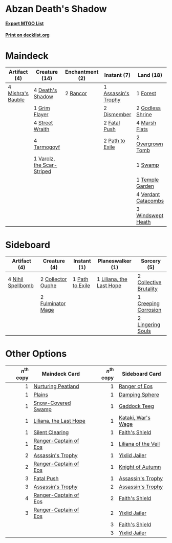 # Abzan Death's Shadow

#### [Export MTGO List](../collection/Abzan%20Death's%20Shadow/Abzan%20Death's%20Shadow.txt)
#### [Print on decklist.org](http://decklist.org/?deckmain=1%09Assassin's%20Trophy%0A4%09Death's%20Shadow%0A2%09Dismember%0A2%09Fatal%20Push%0A1%09Forest%0A2%09Godless%20Shrine%0A1%09Grim%20Flayer%0A4%09Inquisition%20of%20Kozilek%0A1%09Liliana%20of%20the%20Veil%0A3%09Lingering%20Souls%0A4%09Marsh%20Flats%0A4%09Mishra's%20Bauble%0A2%09Overgrown%20Tomb%0A2%09Path%20to%20Exile%0A2%09Rancor%0A4%09Street%20Wraith%0A1%09Swamp%0A4%09Tarmogoyf%0A1%09Temple%20Garden%0A4%09Thoughtseize%0A3%09Traverse%20the%20Ulvenwald%0A1%09Varolz,%20the%20Scar-Striped%0A4%09Verdant%20Catacombs%0A3%09Windswept%20Heath&deckside=2%09Collective%20Brutality%0A2%09Collector%20Ouphe%0A1%09Creeping%20Corrosion%0A2%09Fulminator%20Mage%0A1%09Liliana,%20the%20Last%20Hope%0A2%09Lingering%20Souls%0A4%09Nihil%20Spellbomb%0A1%09Path%20to%20Exile)
# Maindeck

|                                        Artifact (4)                                        |                                            Creature (14)                                            |                                  Enchantment (2)                                  |                                         Instant (7)                                          |                                          Land (18)                                           |                                        Planeswalker (1)                                        |                                           Sorcery (14)                                            |
|--------------------------------------------------------------------------------------------|-----------------------------------------------------------------------------------------------------|-----------------------------------------------------------------------------------|----------------------------------------------------------------------------------------------|----------------------------------------------------------------------------------------------|------------------------------------------------------------------------------------------------|---------------------------------------------------------------------------------------------------|
|4 [Mishra's Bauble](http://gatherer.wizards.com/Pages/Card/Details.aspx?multiverseid=122122)|4 [Death's Shadow](http://gatherer.wizards.com/Pages/Card/Details.aspx?multiverseid=425889)          |2 [Rancor](http://gatherer.wizards.com/Pages/Card/Details.aspx?multiverseid=442175)|1 [Assassin's Trophy](http://gatherer.wizards.com/Pages/Card/Details.aspx?multiverseid=452902)|1 [Forest](http://gatherer.wizards.com/Pages/Card/Details.aspx?multiverseid=439860)           |1 [Liliana of the Veil](http://gatherer.wizards.com/Pages/Card/Details.aspx?multiverseid=235597)|4 [Inquisition of Kozilek](http://gatherer.wizards.com/Pages/Card/Details.aspx?multiverseid=416897)|
|                                                                                            |1 [Grim Flayer](http://gatherer.wizards.com/Pages/Card/Details.aspx?multiverseid=414489)             |                                                                                   |2 [Dismember](http://gatherer.wizards.com/Pages/Card/Details.aspx?multiverseid=382182)        |2 [Godless Shrine](http://gatherer.wizards.com/Pages/Card/Details.aspx?multiverseid=405099)   |                                                                                                |3 [Lingering Souls](http://gatherer.wizards.com/Pages/Card/Details.aspx?multiverseid=368485)       |
|                                                                                            |4 [Street Wraith](http://gatherer.wizards.com/Pages/Card/Details.aspx?multiverseid=442097)           |                                                                                   |2 [Fatal Push](http://gatherer.wizards.com/Pages/Card/Details.aspx?multiverseid=423724)       |4 [Marsh Flats](http://gatherer.wizards.com/Pages/Card/Details.aspx?multiverseid=405101)      |                                                                                                |4 [Thoughtseize](http://gatherer.wizards.com/Pages/Card/Details.aspx?multiverseid=438676)          |
|                                                                                            |4 [Tarmogoyf](http://gatherer.wizards.com/Pages/Card/Details.aspx?multiverseid=136142)               |                                                                                   |2 [Path to Exile](http://gatherer.wizards.com/Pages/Card/Details.aspx?multiverseid=220511)    |2 [Overgrown Tomb](http://gatherer.wizards.com/Pages/Card/Details.aspx?multiverseid=405103)   |                                                                                                |3 [Traverse the Ulvenwald](http://gatherer.wizards.com/Pages/Card/Details.aspx?multiverseid=409998)|
|                                                                                            |1 [Varolz, the Scar-Striped](http://gatherer.wizards.com/Pages/Card/Details.aspx?multiverseid=368977)|                                                                                   |                                                                                              |1 [Swamp](http://gatherer.wizards.com/Pages/Card/Details.aspx?multiverseid=439858)            |                                                                                                |                                                                                                   |
|                                                                                            |                                                                                                     |                                                                                   |                                                                                              |1 [Temple Garden](http://gatherer.wizards.com/Pages/Card/Details.aspx?multiverseid=405112)    |                                                                                                |                                                                                                   |
|                                                                                            |                                                                                                     |                                                                                   |                                                                                              |4 [Verdant Catacombs](http://gatherer.wizards.com/Pages/Card/Details.aspx?multiverseid=405113)|                                                                                                |                                                                                                   |
|                                                                                            |                                                                                                     |                                                                                   |                                                                                              |3 [Windswept Heath](http://gatherer.wizards.com/Pages/Card/Details.aspx?multiverseid=405115)  |                                                                                                |                                                                                                   |


# Sideboard

|                                        Artifact (4)                                        |                                        Creature (4)                                        |                                       Instant (1)                                        |                                         Planeswalker (1)                                          |                                           Sorcery (5)                                           |
|--------------------------------------------------------------------------------------------|--------------------------------------------------------------------------------------------|------------------------------------------------------------------------------------------|---------------------------------------------------------------------------------------------------|-------------------------------------------------------------------------------------------------|
|4 [Nihil Spellbomb](http://gatherer.wizards.com/Pages/Card/Details.aspx?multiverseid=442215)|2 [Collector Ouphe](http://gatherer.wizards.com/Pages/Card/Details.aspx?multiverseid=464107)|1 [Path to Exile](http://gatherer.wizards.com/Pages/Card/Details.aspx?multiverseid=220511)|1 [Liliana, the Last Hope](http://gatherer.wizards.com/Pages/Card/Details.aspx?multiverseid=414388)|2 [Collective Brutality](http://gatherer.wizards.com/Pages/Card/Details.aspx?multiverseid=414380)|
|                                                                                            |2 [Fulminator Mage](http://gatherer.wizards.com/Pages/Card/Details.aspx?multiverseid=397686)|                                                                                          |                                                                                                   |1 [Creeping Corrosion](http://gatherer.wizards.com/Pages/Card/Details.aspx?multiverseid=214029)  |
|                                                                                            |                                                                                            |                                                                                          |                                                                                                   |2 [Lingering Souls](http://gatherer.wizards.com/Pages/Card/Details.aspx?multiverseid=368485)     |


# Other Options

|*n*<sup>th</sup> copy|                                          Maindeck Card                                          |*n*<sup>th</sup> copy|                                        Sideboard Card                                        |
|--------------------:|-------------------------------------------------------------------------------------------------|--------------------:|----------------------------------------------------------------------------------------------|
|                    1|[Nurturing Peatland](http://gatherer.wizards.com/Pages/Card/Details.aspx?multiverseid=464192)    |                    1|[Ranger of Eos](http://gatherer.wizards.com/Pages/Card/Details.aspx?multiverseid=174823)      |
|                    1|[Plains](http://gatherer.wizards.com/Pages/Card/Details.aspx?multiverseid=439856)                |                    1|[Damping Sphere](http://gatherer.wizards.com/Pages/Card/Details.aspx?multiverseid=443101)     |
|                    1|[Snow-Covered Swamp](http://gatherer.wizards.com/Pages/Card/Details.aspx?multiverseid=121256)    |                    1|[Gaddock Teeg](http://gatherer.wizards.com/Pages/Card/Details.aspx?multiverseid=140188)       |
|                    1|[Liliana, the Last Hope](http://gatherer.wizards.com/Pages/Card/Details.aspx?multiverseid=414388)|                    1|[Kataki, War's Wage](http://gatherer.wizards.com/Pages/Card/Details.aspx?multiverseid=382190) |
|                    1|[Silent Clearing](http://gatherer.wizards.com/Pages/Card/Details.aspx?multiverseid=464195)       |                    1|[Faith's Shield](http://gatherer.wizards.com/Pages/Card/Details.aspx?multiverseid=262696)     |
|                    1|[Ranger-Captain of Eos](http://gatherer.wizards.com/Pages/Card/Details.aspx?multiverseid=463970) |                    1|[Liliana of the Veil](http://gatherer.wizards.com/Pages/Card/Details.aspx?multiverseid=235597)|
|                    2|[Assassin's Trophy](http://gatherer.wizards.com/Pages/Card/Details.aspx?multiverseid=452902)     |                    1|[Yixlid Jailer](http://gatherer.wizards.com/Pages/Card/Details.aspx?multiverseid=130702)      |
|                    2|[Ranger-Captain of Eos](http://gatherer.wizards.com/Pages/Card/Details.aspx?multiverseid=463970) |                    1|[Knight of Autumn](http://gatherer.wizards.com/Pages/Card/Details.aspx?multiverseid=452933)   |
|                    3|[Fatal Push](http://gatherer.wizards.com/Pages/Card/Details.aspx?multiverseid=423724)            |                    1|[Assassin's Trophy](http://gatherer.wizards.com/Pages/Card/Details.aspx?multiverseid=452902)  |
|                    3|[Assassin's Trophy](http://gatherer.wizards.com/Pages/Card/Details.aspx?multiverseid=452902)     |                    2|[Assassin's Trophy](http://gatherer.wizards.com/Pages/Card/Details.aspx?multiverseid=452902)  |
|                    4|[Ranger-Captain of Eos](http://gatherer.wizards.com/Pages/Card/Details.aspx?multiverseid=463970) |                    2|[Faith's Shield](http://gatherer.wizards.com/Pages/Card/Details.aspx?multiverseid=262696)     |
|                    3|[Ranger-Captain of Eos](http://gatherer.wizards.com/Pages/Card/Details.aspx?multiverseid=463970) |                    2|[Yixlid Jailer](http://gatherer.wizards.com/Pages/Card/Details.aspx?multiverseid=130702)      |
|                     |                                                                                                 |                    3|[Faith's Shield](http://gatherer.wizards.com/Pages/Card/Details.aspx?multiverseid=262696)     |
|                     |                                                                                                 |                    3|[Yixlid Jailer](http://gatherer.wizards.com/Pages/Card/Details.aspx?multiverseid=130702)      |

